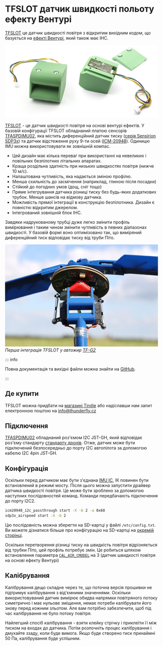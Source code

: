 # TFSLOT датчик швидкості польоту ефекту Вентурі

[TFSLOT](https://github.com/ThunderFly-aerospace/TFSLOT01) це датчик швидкості повітря з відкритим вихідним кодом, що базується на [ефекті Вентурі](https://en.wikipedia.org/wiki/Venturi_effect), який також має ІНС.

![TFSLOT and TFSLOT WITH TFASPDIMU02 board](../../assets/hardware/sensors/airspeed/tsflot_compose.jpg)

[TFSLOT](https://github.com/ThunderFly-aerospace/TFSLOT01) - це датчик швидкості повітря на основі вентурі ефектів. У базовій конфігурації TFSLOT обладнаний платою сенсорів [TFASPDIMU02](https://github.com/ThunderFly-aerospace/TFASPDIMU02), яка містить диференційний датчик тиску ([серія Sensirion SDP3x](https://sensirion.com/products/catalog/?filter_series=d1816d53-f5c8-47e3-ab47-818c3fd54259)) та датчик відстеження руху 9-ти осей ([ICM-20948](https://invensense.tdk.com/products/motion-tracking/9-axis/icm-20948/)). Одиницю IMU можна використовувати як зовнішній компас.

- Цей дизайн має кілька переваг при використанні на невеликих і повільних безпілотних літальних апаратах.
- Краща роздільна здатність при низьких швидкостях повітря (нижче 10 м/с).
- Налаштована чутливість, яка надається зміною профілю.
- Менша схильність до засмічення (наприклад, глиною після посадки)
- Стійкий до погодних умов (дощ, сніг тощо)
- Пряме інтегрування датчика різниці тиску без будь-яких додаткових трубок. Менше шансів на відмову датчика.
- Можливість прямої інтеграції в конструкцію безпілотника. Дизайн є повністю відкритим джерелом.
- Інтегрований зовнішній блок ІНС.

Завдяки надрукованому трубці дуже легко змінити профіль вимірювання і таким чином змінити чутливість в певних діапазонах швидкості. У базовій формі воно оптимізовано так, що виміряний диференційний тиск відповідає тиску від труби Піто.

![TFSLOT integrated in TF-G2](../../assets/hardware/sensors/airspeed/tfslot_integration.jpg) _Перша інтеграція TFSLOT у автожир [TF-G2](https://github.com/ThunderFly-aerospace/TF-G2/)_

::: info

Повна документація та вихідні файли можна знайти на [GitHub](https://github.com/ThunderFly-aerospace/TFSLOT01).

:::

## Де купити

TFSLOT можна придбати на [магазині Tindie](https://www.tindie.com/products/thunderfly/tfslot01a-inovative-drone-airspeed-sensor/) або надіславши нам запит електронною поштою на info@thunderfly.cz

## Підключення

[TFASPDIMU02](https://github.com/ThunderFly-aerospace/TFASPDIMU02) обладнаний роз'ємом I2C JST-GH, який відповідає роз'єму стандарту [стандарту дронів](https://github.com/pixhawk/Pixhawk-Standards/blob/master/DS-009%20Pixhawk%20Connector%20Standard.pdf). Отже, датчик може бути підключений безпосередньо до порту I2C автопілота за допомогою кабелю I2C 4pin JST-GH.

## Конфігурація

Оскільки перед датчиком має бути з'єднана [IMU IC](https://invensense.tdk.com/products/motion-tracking/9-axis/icm-20948/), ІК повинен бути встановлений в режимі мосту. Після цього можна запустити драйвер датчика швидкості повітря. Це може бути зроблено за допомогою наступних послідовностей команд. Команди передбачають підключення до порту I2C2.

```sh
icm20948_i2c_passthrough start -X -b 2 -a 0x68
sdp3x_airspeed start -X -b 2
```

Цю послідовність можна зберегти на SD-картці у файлі `/etc/config.txt`. Ви можете дізнатися більше про конфігурацію на SD-картці на [окремій сторінці](../concept/system_startup.md#replacing-the-system-startup).

Оскільки перетворення різниці тиску на швидкість повітря відрізняється від трубки Піто, цей профіль потребує змін. Це робиться шляхом встановлення параметра [`CAL_AIR_CMODEL`](../advanced_config/parameter_reference.md#CAL_AIR_CMODEL) на 3 (датчик швидкості повітря на основі ефекту Вентурі)

## Калібрування

Калібрування дещо складне через те, що поточна версія прошивки не підтримує калібрування з від'ємними значеннями. Оскільки використовуваний датчик вимірює обидва напрямки повітряного потоку симетрично і має нульове зміщення, немає потреби калібрувати його знову перед кожним зльотом. Але вам потрібно забезпечити, щоб під час калібрування не було потоку повітря.

Найлегший спосіб калібрування - взяти клейку стрічку і приклеїти її між тиском на входах до датчика. Потім розпочніть процес калібрування і дмухайте ззаду, коли буде вимога. Якщо буде створено тиск принаймні 50 Па, калібрування буде успішним.
